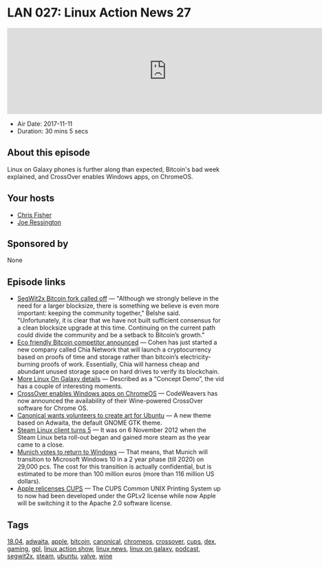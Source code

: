 # LAN 027: Linux Action News 27

<iframe src="https://player.fireside.fm/v2/DAcK9LdX+65PdOJAj?theme=dark" width="740" height="200" frameborder="0" scrolling="no"></iframe>

* Air Date: 2017-11-11
* Duration: 30 mins 5 secs

## About this episode

Linux on Galaxy phones is further along than expected, Bitcoin's bad week explained, and CrossOver enables Windows apps, on ChromeOS.

## Your hosts
* [Chris Fisher](https://linuxactionnews.com/hosts/chris)
* [Joe Ressington](https://linuxactionnews.com/hosts/joe)

## Sponsored by

None



## Episode links

  * [SegWit2x Bitcoin fork called off](https://www.theregister.co.uk/2017/11/08/bitcoin_drops_segwit2x_hard_fork_pierces_price_ceiling/ "SegWit2x Bitcoin fork called off") — "Although we strongly believe in the need for a larger blocksize, there is something we believe is even more important: keeping the community together," Belshe said. "Unfortunately, it is clear that we have not built sufficient consensus for a clean blocksize upgrade at this time. Continuing on the current path could divide the community and be a setback to Bitcoin’s growth."
  * [Eco friendly Bitcoin competitor announced](https://techcrunch.com/2017/11/08/chia-network-cryptocurrency/ "Eco friendly Bitcoin competitor announced") — Cohen has just started a new company called Chia Network that will launch a cryptocurrency based on proofs of time and storage rather than bitcoin’s electricity-burning proofs of work. Essentially, Chia will harness cheap and abundant unused storage space on hard drives to verify its blockchain.
  * [More Linux On Galaxy details](https://www.theregister.co.uk/2017/11/10/linux_on_galaxy_video_demo/ "More Linux On Galaxy details") — Described as a “Concept Demo”, the vid has a couple of interesting moments.
  * [CrossOver enables Windows apps on ChromeOS](https://www.phoronix.com/scan.php?page=news_item&px=CrossOver-Chrome-OS "CrossOver enables Windows apps on ChromeOS") — CodeWeavers has now announced the availability of their Wine-powered CrossOver software for Chrome OS. 
  * [Canonical wants volunteers to create art for Ubuntu](http://www.omgubuntu.co.uk/2017/11/ubuntu-theme-contest-18-04 "Canonical wants volunteers to create art for Ubuntu") — A new theme based on Adwaita, the default GNOME GTK theme.
  * [Steam Linux client turns 5](https://www.phoronix.com/scan.php?page=news_item&px=Steam-Linux-Client-Five "Steam Linux client turns 5") — It was on 6 November 2012 when the Steam Linux beta roll-out began and gained more steam as the year came to a close. 
  * [Munich votes to return to Windows](https://www.reddit.com/r/linuxunplugged/comments/7bmiq2/munich_linux_project_limux_officially_dead/ "Munich votes to return to Windows") — That means, that Munich will transition to Microsoft Windows 10 in a 2 year phase (till 2020) on 29,000 pcs. The cost for this transition is actually confidential, but is estimated to be more than 100 million euros (more than 116 million US dollars).
  * [Apple relicenses CUPS](https://www.phoronix.com/scan.php?page=news_item&px=CUPS-Drops-GPL-For-Apache "Apple relicenses CUPS") — The CUPS Common UNIX Printing System up to now had been developed under the GPLv2 license while now Apple will be switching it to the Apache 2.0 software license. 



## Tags

[18.04](https://linuxactionnews.com/tags/18.04), [adwaita](https://linuxactionnews.com/tags/adwaita), [apple](https://linuxactionnews.com/tags/apple), [bitcoin](https://linuxactionnews.com/tags/bitcoin), [canonical](https://linuxactionnews.com/tags/canonical), [chromeos](https://linuxactionnews.com/tags/chromeos), [crossover](https://linuxactionnews.com/tags/crossover), [cups](https://linuxactionnews.com/tags/cups), [dex](https://linuxactionnews.com/tags/dex), [gaming](https://linuxactionnews.com/tags/gaming), [gpl](https://linuxactionnews.com/tags/gpl), [linux action show](https://linuxactionnews.com/tags/linux%20action%20show), [linux news](https://linuxactionnews.com/tags/linux%20news), [linux on galaxy](https://linuxactionnews.com/tags/linux%20on%20galaxy), [podcast](https://linuxactionnews.com/tags/podcast), [segwit2x](https://linuxactionnews.com/tags/segwit2x), [steam](https://linuxactionnews.com/tags/steam), [ubuntu](https://linuxactionnews.com/tags/ubuntu), [valve](https://linuxactionnews.com/tags/valve), [wine](https://linuxactionnews.com/tags/wine)
